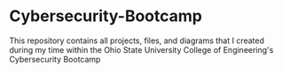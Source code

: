 # Cybersecurity-Bootcamp
This repository contains all projects, files, and diagrams that I created during my time within the Ohio State University College of Engineering's Cybersecurity Bootcamp 
